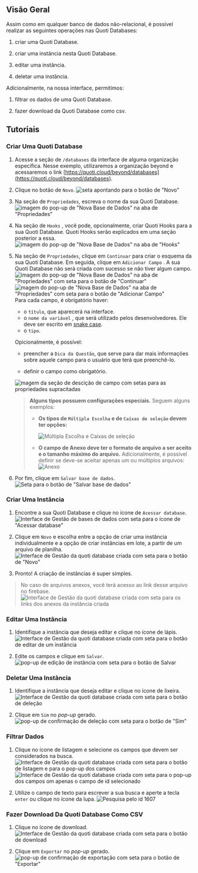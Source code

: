 
## Visão Geral

  

Assim como em qualquer banco de dados não-relacional, é possível realizar as seguintes operações nas Quoti Databases:

  

1. criar uma Quoti Database.

2. criar uma instância nesta Quoti Database.

3. editar uma instância.

4. deletar uma instância.

  

Adicionalmente, na nossa interface, permitimos:

  

1. filtrar os dados de uma Quoti Database.

2. fazer download da Quoti Database como csv.

  

## Tutoriais

### Criar Uma Quoti Database

1. Acesse a seção de `/databases` da interface de alguma organização específica. Nesse exemplo, utilizaremos a organização beyond e acessaremos o link [https://quoti.cloud/beyond/databases](https://quoti.cloud/beyond/databases).

2. Clique no botão de `Novo`.
![seta apontando para o botão de "Novo"](https://firebasestorage.googleapis.com/v0/b/beyond-quoti.appspot.com/o/beyond%2F2024%2F08%2F1a882577e8645de7f9bc190424708869.png?alt=media&token=81ed2bf3-857b-4b7b-9a15-3b5b26a4bfaf)

3. Na seção de `Propriedades`, escreva o nome da sua Quoti Database.
![imagem do *pop-up* de "Nova Base de Dados" na aba de "Propriedades"](https://firebasestorage.googleapis.com/v0/b/beyond-quoti.appspot.com/o/beyond%2F2024%2F08%2F73f2aae41e44b6df01a33f66d9507b58.png?alt=media&token=aa1cc077-bc21-46df-aa80-85ce35246677)

4. Na seção de `Hooks` , você pode, opcionalmente, criar Quoti Hooks para a sua Quoti Database. Quoti Hooks serão explicados em uma seção posterior a essa.![imagem do *pop-up* de "Nova Base de Dados" na aba de "Hooks"](https://firebasestorage.googleapis.com/v0/b/beyond-quoti.appspot.com/o/beyond%2F2024%2F08%2F3203de5a0e01fa310752b5adfddfcf4a.png?alt=media&token=7cfe7490-fb5b-4ab5-a8ed-36269fa4006d)

5. Na seção de `Propriedades`, clique em `Continuar` para criar o esquema da
   sua Quoti Database. Em seguida, clique em `Adicionar Campo` . A sua
   Quoti Database não será criada com sucesso se não tiver algum campo.![imagem
   do *pop-up* de "Nova Base de Dados" na aba de "Propriedades" com
   seta para o botão de "Continuar"](https://firebasestorage.googleapis.com/v0/b/beyond-quoti.appspot.com/o/beyond%2F2024%2F08%2F25b7ae290e085ae572da8abedc3b6855.png?alt=media&token=a18da52a-4eb8-4255-a22c-23ebadcb13fb)
  ![magem
   do *pop-up* de "Nova Base de Dados" na aba de "Propriedades" com
   seta para o botão de "Adicionar Campo"](https://firebasestorage.googleapis.com/v0/b/beyond-quoti.appspot.com/o/beyond%2F2024%2F08%2F25474031eac9486d7ff4693efe70d6cd.png?alt=media&token=8af85a17-15bf-45e1-9158-38fed62ae9bc)
  Para cada campo, é obrigatório haver:
    - o `título`, que aparecerá na interface.
    - o `nome da variável` , que será utilizado pelos desenvolvedores. Ele deve ser escrito em [snake case](https://www.alura.com.br/artigos/convencoes-nomenclatura-camel-pascal-kebab-snake-case).
    - o `tipo`.

    Opicionalmente, é possível:

      - preencher a `Dica da Questão`, que serve para dar mais informações sobre aquele campo para o usuário que terá que preenchê-lo.

      - definir o campo como obrigatório.
      
      ![magem
   da seção de descição de campo com
   setas para as propriedades supracitadas](https://firebasestorage.googleapis.com/v0/b/beyond-quoti.appspot.com/o/beyond%2F2024%2F08%2Fdb9494d300289dcf3097547b98d5e484.png?alt=media&token=eb3309b5-0fbe-41fc-b6aa-9ef7a893ca7e)
    > **Alguns tipos possuem configurações especiais.** Seguem alguns exemplos:
    > 
    >   - **Os tipos de `Múltipla Escolha` e de `Caixas de seleção` devem ter opções:**
    > 
    >      ![Múltipla Escolha e Caixas de seleção](https://firebasestorage.googleapis.com/v0/b/beyond-quoti.appspot.com/o/beyond%2F2024%2F08%2F7d0e142cdc42297acb856b480e9746b3.png?alt=media&token=de6ca438-e5b8-4bae-bc5d-29c517be8b1e)
    > 
    >   - **O campo de Anexo deve ter o formato de arquivo a ser aceito e o tamanho máximo do arquivo.** Adicionalmente, é possível definir se
    > deve-se aceitar apenas um ou múltiplos arquivos:
    > ![Anexo](https://firebasestorage.googleapis.com/v0/b/beyond-quoti.appspot.com/o/beyond%2F2024%2F08%2Fb2217a7b92cbfda0f39e8adfd93e5742.png?alt=media&token=7708667f-31ec-4637-8117-85bec620c1d6)


  
  
6. Por fim, clique em `Salvar base de dados`.
![Seta para o botão de "Salvar base de dados"](https://firebasestorage.googleapis.com/v0/b/beyond-quoti.appspot.com/o/beyond%2F2024%2F08%2F1ce2cf1dde2d2aa291e6bbd8e7446759.png?alt=media&token=e9d43637-80c7-4677-ab6a-e7f039ee9246)

### Criar Uma Instância

1. Encontre a sua Quoti Database e clique no ícone de `Acessar database`.
![Interface de Gestão de bases de dados com seta para o ícone de "Acessar database"](https://firebasestorage.googleapis.com/v0/b/beyond-quoti.appspot.com/o/beyond%2F2024%2F08%2Fc3c85ad676ec34a4a4f1528930250b9b.png?alt=media&token=02de2485-528e-402f-ae33-3470c2456f97)

2. Clique em `Novo` e escolha entre a opção de criar uma instância
   individualmente e a opção de criar instâncias em lote, a partir de um arquivo de
   planilha.
![Interface de Gestão da quoti database criada com seta para o botão de "Novo"](https://firebasestorage.googleapis.com/v0/b/beyond-quoti.appspot.com/o/beyond%2F2024%2F08%2F8780424c38e03c24a501a0252aaec066.png?alt=media&token=a493f1bb-20a4-4754-9716-56b1d19acf68)

3. Pronto! A criação de instâncias é super simples.

> No caso de arquivos anexos, você terá acesso ao link desse arquivo no firebase.
> ![Interface de Gestão da quoti database criada com seta para os links dos
> anexos
>da instância criada](https://firebasestorage.googleapis.com/v0/b/beyond-quoti.appspot.com/o/beyond%2F2024%2F08%2F36fe10dd9ccbfbaa1a586291dd6e2650.png?alt=media&token=2f78e758-c8c2-4073-bd58-c828e858973e)

### Editar Uma Instância

  

1. Identifique a instância que deseja editar e clique no ícone de
   lápis.![Interface de Gestão da quoti database criada com seta para o
   botão de editar de um instância](https://firebasestorage.googleapis.com/v0/b/beyond-quoti.appspot.com/o/beyond%2F2024%2F08%2F8f1b50201bf79bd11c9c8082dc51bd98.png?alt=media&token=8da1702f-09f1-4271-9f03-4444cea759f2)

2. Edite os campos e clique em `Salvar`.![*pop-up* de edição de instância com seta
   para
   o botão de Salvar](https://firebasestorage.googleapis.com/v0/b/beyond-quoti.appspot.com/o/beyond%2F2024%2F08%2Fc780cd841a0cbc0dc6a41284828a46ab.png?alt=media&token=256452ff-17d5-41d2-a9f2-763d28994211)

### Deletar Uma Instância

1. Identifique a instância que deseja editar e clique no ícone de lixeira.![Interface de Gestão da quoti database criada com seta para o
   botão de deleção](https://firebasestorage.googleapis.com/v0/b/beyond-quoti.appspot.com/o/beyond%2F2024%2F08%2Ffa2ab593ba4be5982608aa0253f14842.png?alt=media&token=b97782fc-c145-4509-b26c-219dbb211158)

2. Clique em `Sim` no *pop-up* gerado.![*pop-up* de confirmação de deleção com seta
   para
   o botão de "Sim"](https://firebasestorage.googleapis.com/v0/b/beyond-quoti.appspot.com/o/beyond%2F2024%2F08%2F475108141adecddb86d63bab8529e5d5.png?alt=media&token=5a34c4c8-2643-4006-b9fc-8f2e7daf6686)

### Filtrar Dados

1. Clique no ícone de listagem e selecione os campos que devem ser considerados na busca.![Interface de Gestão da quoti database criada com seta para o
   botão de listagem e para o *pop-up* dos campos](https://firebasestorage.googleapis.com/v0/b/beyond-quoti.appspot.com/o/beyond%2F2024%2F08%2Ff7e32cf04bb72bcb4e1036f40c42ec7f.png?alt=media&token=f4d64f9d-bac3-4b14-8e93-772759082786)![Interface de Gestão da quoti database criada com seta para o
   *pop-up* dos campos om apenas o campo de id selecionado](https://firebasestorage.googleapis.com/v0/b/beyond-quoti.appspot.com/o/beyond%2F2024%2F08%2F3b4ac3c0932c03fcab558418181728a9.png?alt=media&token=19e64f98-1dfb-4eb0-899f-37a36b01ffa9)

2. Utilize o campo de texto para escrever a sua busca e aperte a tecla `enter` ou clique no ícone da lupa.
![Pesquisa pelo id 1607](https://firebasestorage.googleapis.com/v0/b/beyond-quoti.appspot.com/o/beyond%2F2024%2F08%2F5da7581ce4963b2133515241bf158318.png?alt=media&token=900f5ad7-031a-4bc9-9c1d-ada6798dc7bb)

  

### Fazer Download Da Quoti Database Como CSV

1. Clique no ícone de download.![Interface de Gestão da quoti database criada
   com seta para o
   botão de download](https://firebasestorage.googleapis.com/v0/b/beyond-quoti.appspot.com/o/beyond%2F2024%2F08%2Fb8d8d127c15fa1d8cb60f761a293971c.png?alt=media&token=8caf98b9-dbf8-45aa-b462-77c7c2a90184)

2. Clique em `Exportar` no *pop-up* gerado.![*pop-up* de confirmação de exportação com
   seta para o botão de "Exportar"](https://firebasestorage.googleapis.com/v0/b/beyond-quoti.appspot.com/o/beyond%2F2024%2F08%2Fb5bcf8fc5adff672d3c94d5abe4bd767.png?alt=media&token=a20fb74d-ace4-4cd5-b13a-e15961142ec3)